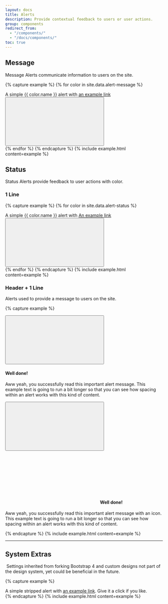 ```yaml
---
layout: docs
title: Alerts
description: Provide contextual feedback to users or user actions.
group: components
redirect_from:
  - "/components/"
  - "/docs/components/"
toc: true
---
```

<!-- FloSports Brand  --> 

## Message
Message Alerts communicate information to users on the site.

{% capture example %}
{% for color in site.data.alert-message %}
<div class="alert alert-{{ color.name }}" role="alert">
  A simple {{ color.name }} alert with <a href="#" class="alert-link">an example link</a>
  <button type="button" class="close" data-dismiss="alert" aria-label="Close">
    <svg class="alert-close"><use xlink:href="#close"/></svg>
  </button>
</div>{% endfor %}
{% endcapture %}
{% include example.html content=example %}


## Status
Status Alerts provide feedback to user actions with color.

### 1 Line 

{% capture example %}
{% for color in site.data.alert-status %}
<div class="alert alert-{{ color.name }}" role="alert">
  A simple {{ color.name }} alert with <a href="#" class="alert-link">An example link</a>
  <button type="button" class="close" data-dismiss="alert" aria-label="Close">
    <svg class="alert-close"><use xlink:href="#close"/></svg>
  </button>
</div>{% endfor %}
{% endcapture %}
{% include example.html content=example %}

### Header + 1 Line

Alerts used to provide a message to users on the site. 

{% capture example %}

<div class="alert-heading alert-msg-default" role="alert">
  <button type="button" class="close" data-dismiss="alert" aria-label="Close">
    <svg class="alert-close"><use xlink:href="#close"/></svg>
  </button>
  <h4 class="font-family-bold">Well done!</h4>
  <p class="mb-0">Aww yeah, you successfully read this important alert message. This example text is going to run a bit longer so that you can see how spacing within an alert works with this kind of content.</p>
</div>

<div class="alert-heading alert-msg-info" role="alert">
  <button type="button" class="close" data-dismiss="alert" aria-label="Close">
    <svg class="alert-close"><use xlink:href="#close"/></svg>
  </button>
  <h4 class="font-family-bold"><svg><use xlink:href="#cog"/></svg> Well done!</h4>
  <p class="mb-0">Aww yeah, you successfully read this important alert message with an icon. This example text is going to run a bit longer so that you can see how spacing within an alert works with this kind of content.</p>
</div>

{% endcapture %}
{% include example.html content=example %}


<!-- Bootstrap 4 -->

***

## System Extras
​
Settings inherited from forking Bootstrap 4 and custom designs not part of the design system, yet could be beneficial in the future.

{% capture example %}
<div class="alert alert-stripped" role="alert">
  A simple stripped alert with <a href="#" class="alert-link">an example link</a>. Give it a click if you like.
</div>
{% endcapture %}
{% include example.html content=example %}

